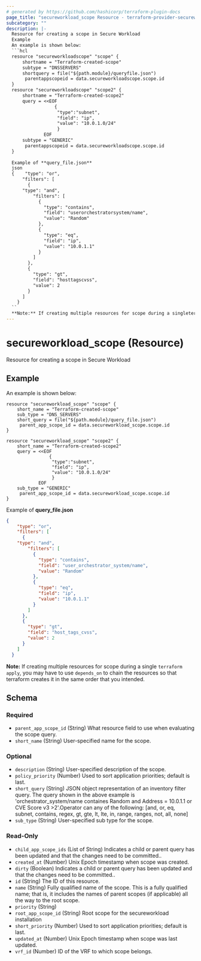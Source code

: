```yaml
---
# generated by https://github.com/hashicorp/terraform-plugin-docs
page_title: "secureworkload_scope Resource - terraform-provider-secureworkload"
subcategory: ""
description: |-
  Resource for creating a scope in Secure Workload
  Example
  An example is shown below:
  ```hcl
  resource "secureworkloadscope" "scope" {
      shortname = "Terraform-created-scope"
      subtype = "DNSSERVERS"
      shortquery = file("${path.module}/queryfile.json")
       parentappscopeid = data.secureworkloadscope.scope.id
  }
  resource "secureworkloadscope" "scope2" {
      shortname = "Terraform-created-scope2"
      query = <<EOF
                  {
                   "type":"subnet",
                   "field": "ip",
                   "value": "10.0.1.0/24"
                   }
              EOF
      subtype = "GENERIC"
       parentappscopeid = data.secureworkloadscope.scope.id
  }
  
  Example of **query_file.json**
  json
  {    "type": "or",
      "filters": [
        {
      "type": "and",
          "filters": [
            {
              "type": "contains",
              "field": "userorchestratorsystem/name",
              "value": "Random"
            },
            {
              "type": "eq",
              "field": "ip",
              "value": "10.0.1.1"
            }
          ]
        },
        {
          "type": "gt",
          "field": "hosttagscvss",
          "value": 2
        }
      ]
    }
  ``
  **Note:** If creating multiple resources for scope during a singleterraform apply, you may have to usedependson` to chain the resources so that terraform creates it in the same order that you intended.
---
```


# secureworkload_scope (Resource)

Resource for creating a scope in Secure Workload

## Example
An example is shown below: 
```hcl
resource "secureworkload_scope" "scope" {
    short_name = "Terraform-created-scope"
    sub_type = "DNS_SERVERS"
    short_query = file("${path.module}/query_file.json") 
	 parent_app_scope_id = data.secureworkload_scope.scope.id
}

resource "secureworkload_scope" "scope2" {
    short_name = "Terraform-created-scope2"
    query = <<EOF
                { 
        		 "type":"subnet",
        		 "field": "ip",
        		 "value": "10.0.1.0/24"
        		 }
        	EOF
    sub_type = "GENERIC"
	 parent_app_scope_id = data.secureworkload_scope.scope.id
}
```
Example of **query_file.json**
```json
{	
	"type": "or",
	"filters": [ 
	  {
	"type": "and",
		"filters": [ 
		  { 
			"type": "contains",
			"field": "user_orchestrator_system/name",
			"value": "Random"
		  },
		  {
			"type": "eq",
			"field": "ip",
			"value": "10.0.1.1"
		  }
		]
	  },
	  {
		"type": "gt",
		"field": "host_tags_cvss",
		"value": 2
	  }
	]
  }
```
**Note:** If creating multiple resources for scope during a single `terraform apply`, you may have to use `depends_on` to chain the resources so that terraform creates it in the same order that you intended.



<!-- schema generated by tfplugindocs -->
## Schema

### Required

- `parent_app_scope_id` (String) What resource field to use when evaluating the scope query.
- `short_name` (String) User-specified name for the scope.

### Optional

- `description` (String) User-specified description of the scope.
- `policy_priority` (Number) Used to sort application priorities; default is last.
- `short_query` (String) JSON object representation of an inventory filter query. The query shown in the above example is 'orchestrator_system/name containes Random and Address = 10.0.1.1 or CVE Score v3 >2'.Operator can any of the following: [and, or, eq, subnet, contains, regex, gt, gte, lt, lte, in, range, ranges, not, all, none]
- `sub_type` (String) User-specified sub type for the scope.

### Read-Only

- `child_app_scope_ids` (List of String) Indicates a child or parent query has been updated and that the changes need to be committed..
- `created_at` (Number) Unix Epoch timestamp when scope was created.
- `dirty` (Boolean) Indicates a child or parent query has been updated and that the changes need to be committed..
- `id` (String) The ID of this resource.
- `name` (String) Fully qualified name of the scope. This is a fully qualified name; that is, it includes the names of parent scopes (if applicable) all the way to the root scope.
- `priority` (String)
- `root_app_scope_id` (String) Root scope for the secureworkload installation
- `short_priority` (Number) Used to sort application priorities; default is last.
- `updated_at` (Number) Unix Epoch timestamp when scope was last updated.
- `vrf_id` (Number) ID of the VRF to which scope belongs.


